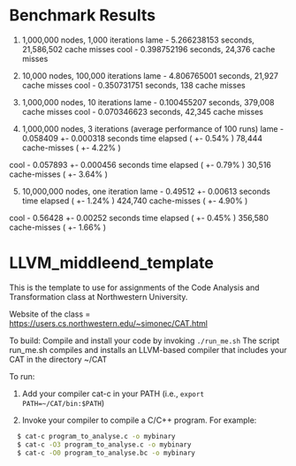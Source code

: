 # Benchmark Results
1. 1,000,000 nodes, 1,000 iterations
lame - 5.266238153 seconds, 21,586,502 cache misses
cool - 0.398752196 seconds, 24,376 cache misses


2. 10,000 nodes, 100,000 iterations
lame - 4.806765001 seconds, 21,927 cache misses
cool - 0.350731751 seconds, 138 cache misses

3. 1,000,000 nodes, 10 iterations
lame - 0.100455207 seconds, 379,008 cache misses
cool - 0.070346623 seconds, 42,345 cache misses

4. 1,000,000 nodes, 3 iterations (average performance of 100 runs)
lame - 0.058409 +- 0.000318 seconds time elapsed  ( +-  0.54% ) 
78,444 cache-misses ( +-  4.22% )

cool - 0.057893 +- 0.000456 seconds time elapsed  ( +-  0.79% )
30,516 cache-misses ( +-  3.64% )

5. 10,000,000 nodes, one iteration
lame - 0.49512 +- 0.00613 seconds time elapsed  ( +-  1.24% )
424,740 cache-misses ( +-  4.90% )

cool - 0.56428 +- 0.00252 seconds time elapsed  ( +-  0.45% )
356,580 cache-misses ( +-  1.66% )






# LLVM_middleend_template

This is the template to use for assignments of the Code Analysis and Transformation class at Northwestern University.

Website of the class = https://users.cs.northwestern.edu/~simonec/CAT.html

To build: 
  Compile and install your code by invoking `./run_me.sh`
  The script run_me.sh compiles and installs an LLVM-based compiler that includes your CAT in the directory ~/CAT

To run:
  1) Add your compiler cat-c in your PATH (i.e., `export PATH=~/CAT/bin:$PATH`)

  2) Invoke your compiler to compile a C/C++ program. For example:
  ```sh
    $ cat-c program_to_analyse.c -o mybinary
    $ cat-c -O3 program_to_analyse.c -o mybinary
    $ cat-c -O0 program_to_analyse.bc -o mybinary
  ```
